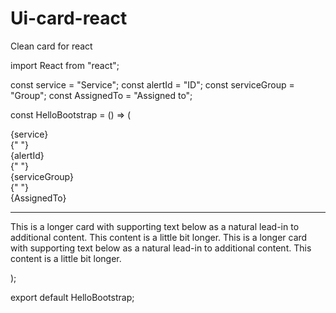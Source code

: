 # Ui-card-react
Clean card for react


import React from "react";

const service = "Service";
const alertId = "ID";
const serviceGroup = "Group";
const AssignedTo = "Assigned to";

const HelloBootstrap = () => (
  <div class="container card col-sm-3">
    <div class="row">
      <div class="mx-auto card-body ">
        <div class="d-inline p-2 bg-primary text-white">{service}</div>{" "}
        <div class="d-inline p-2 bg-dark text-white">{alertId}</div>{" "}
        <div class="d-inline p-2 bg-primary text-white">{serviceGroup}</div>{" "}
        <div class="d-inline p-2 bg-dark text-white">{AssignedTo}</div>
        <hr />
        <p class="overflow-auto card-text">
          This is a longer card with supporting text below as a natural lead-in
          to additional content. This content is a little bit longer. This is a
          longer card with supporting text below as a natural lead-in to
          additional content. This content is a little bit longer.
        </p>
      </div>
    </div>
  </div>
);

export default HelloBootstrap;
